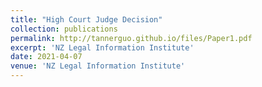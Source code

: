 ```yaml
---
title: "High Court Judge Decision"
collection: publications
permalink: http://tannerguo.github.io/files/Paper1.pdf
excerpt: 'NZ Legal Information Institute'
date: 2021-04-07
venue: 'NZ Legal Information Institute'
---
```

